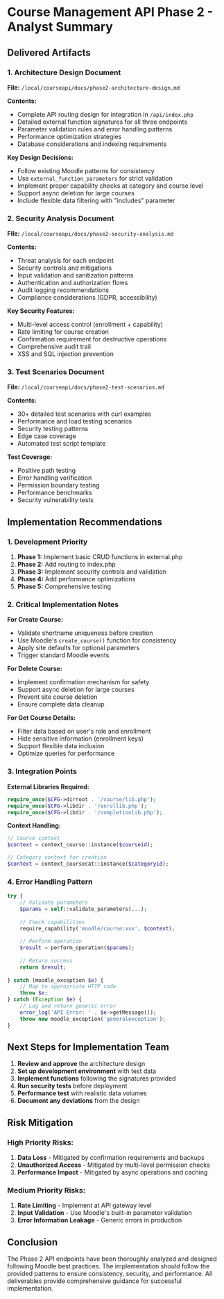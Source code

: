 # Course Management API Phase 2 - Analyst Summary

## Delivered Artifacts

### 1. Architecture Design Document
**File:** `/local/courseapi/docs/phase2-architecture-design.md`

**Contents:**
- Complete API routing design for integration in `/api/index.php`
- Detailed external function signatures for all three endpoints
- Parameter validation rules and error handling patterns
- Performance optimization strategies
- Database considerations and indexing requirements

**Key Design Decisions:**
- Follow existing Moodle patterns for consistency
- Use `external_function_parameters` for strict validation
- Implement proper capability checks at category and course level
- Support async deletion for large courses
- Include flexible data filtering with "includes" parameter

### 2. Security Analysis Document
**File:** `/local/courseapi/docs/phase2-security-analysis.md`

**Contents:**
- Threat analysis for each endpoint
- Security controls and mitigations
- Input validation and sanitization patterns
- Authentication and authorization flows
- Audit logging recommendations
- Compliance considerations (GDPR, accessibility)

**Key Security Features:**
- Multi-level access control (enrollment + capability)
- Rate limiting for course creation
- Confirmation requirement for destructive operations
- Comprehensive audit trail
- XSS and SQL injection prevention

### 3. Test Scenarios Document
**File:** `/local/courseapi/docs/phase2-test-scenarios.md`

**Contents:**
- 30+ detailed test scenarios with curl examples
- Performance and load testing scenarios
- Security testing patterns
- Edge case coverage
- Automated test script template

**Test Coverage:**
- Positive path testing
- Error handling verification
- Permission boundary testing
- Performance benchmarks
- Security vulnerability tests

## Implementation Recommendations

### 1. Development Priority
1. **Phase 1:** Implement basic CRUD functions in external.php
2. **Phase 2:** Add routing to index.php
3. **Phase 3:** Implement security controls and validation
4. **Phase 4:** Add performance optimizations
5. **Phase 5:** Comprehensive testing

### 2. Critical Implementation Notes

**For Create Course:**
- Validate shortname uniqueness before creation
- Use Moodle's `create_course()` function for consistency
- Apply site defaults for optional parameters
- Trigger standard Moodle events

**For Delete Course:**
- Implement confirmation mechanism for safety
- Support async deletion for large courses
- Prevent site course deletion
- Ensure complete data cleanup

**For Get Course Details:**
- Filter data based on user's role and enrollment
- Hide sensitive information (enrollment keys)
- Support flexible data inclusion
- Optimize queries for performance

### 3. Integration Points

**External Libraries Required:**
```php
require_once($CFG->dirroot . '/course/lib.php');
require_once($CFG->libdir . '/enrollib.php');
require_once($CFG->libdir . '/completionlib.php');
```

**Context Handling:**
```php
// Course context
$context = context_course::instance($courseid);

// Category context for creation
$context = context_coursecat::instance($categoryid);
```

### 4. Error Handling Pattern

```php
try {
    // Validate parameters
    $params = self::validate_parameters(...);
    
    // Check capabilities
    require_capability('moodle/course:xxx', $context);
    
    // Perform operation
    $result = perform_operation($params);
    
    // Return success
    return $result;
    
} catch (moodle_exception $e) {
    // Map to appropriate HTTP code
    throw $e;
} catch (Exception $e) {
    // Log and return generic error
    error_log('API Error: ' . $e->getMessage());
    throw new moodle_exception('generalexception');
}
```

## Next Steps for Implementation Team

1. **Review and approve** the architecture design
2. **Set up development environment** with test data
3. **Implement functions** following the signatures provided
4. **Run security tests** before deployment
5. **Performance test** with realistic data volumes
6. **Document any deviations** from the design

## Risk Mitigation

### High Priority Risks:
1. **Data Loss** - Mitigated by confirmation requirements and backups
2. **Unauthorized Access** - Mitigated by multi-level permission checks
3. **Performance Impact** - Mitigated by async operations and caching

### Medium Priority Risks:
1. **Rate Limiting** - Implement at API gateway level
2. **Input Validation** - Use Moodle's built-in parameter validation
3. **Error Information Leakage** - Generic errors in production

## Conclusion

The Phase 2 API endpoints have been thoroughly analyzed and designed following Moodle best practices. The implementation should follow the provided patterns to ensure consistency, security, and performance. All deliverables provide comprehensive guidance for successful implementation.